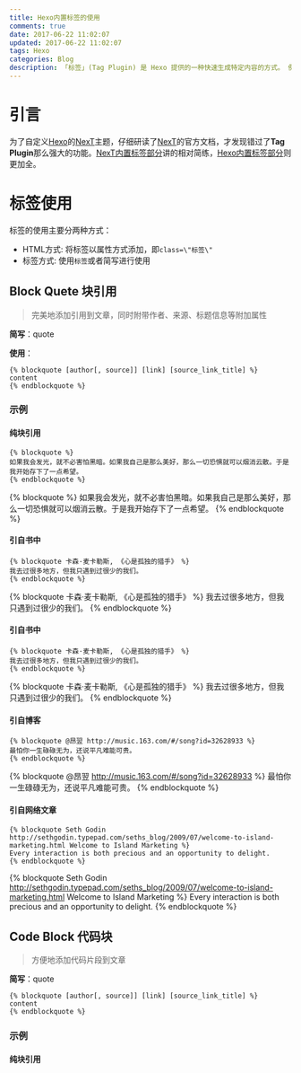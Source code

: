 ```yaml
---
title: Hexo内置标签的使用
comments: true
date: 2017-06-22 11:02:07
updated: 2017-06-22 11:02:07
tags: Hexo
categories: Blog
description: 「标签」(Tag Plugin) 是 Hexo 提供的一种快速生成特定内容的方式。 例如，在标准 Markdown 语法中，我们无法指定图片的大小，无法指定代码的高亮语言。这种情景，我们即可使用标签来解决。
---
```


# 引言
为了自定义[Hexo](https://hexo.io)的[NexT](http://theme-next.iissnan.com)主题，仔细研读了[NexT](http://theme-next.iissnan.com)的官方文档，才发现错过了**Tag Plugin**那么强大的功能。[NexT内置标签部分](http://theme-next.iissnan.com/tag-plugins.html)讲的相对简练，[Hexo内置标签部分](https://hexo.io/docs/tag-plugins.html#Block-Quote)则更加全。

# 标签使用

标签的使用主要分两种方式：
- HTML方式: 将标签以属性方式添加，即`class=\"标签\"`
- 标签方式: 使用`标签`或者简写进行使用

## Block Quete 块引用

> 完美地添加引用到文章，同时附带作者、来源、标题信息等附加属性

**简写**：quote

**使用**：
```
{% blockquote [author[, source]] [link] [source_link_title] %}
content
{% endblockquote %}
```
### 示例

#### 纯块引用

```
{% blockquote %}
如果我会发光，就不必害怕黑暗。如果我自己是那么美好，那么一切恐惧就可以烟消云散。于是我开始存下了一点希望。
{% endblockquote %}
```
{% blockquote %}
如果我会发光，就不必害怕黑暗。如果我自己是那么美好，那么一切恐惧就可以烟消云散。于是我开始存下了一点希望。
{% endblockquote %}

#### 引自书中
```
{% blockquote 卡森·麦卡勒斯, 《心是孤独的猎手》 %}
我去过很多地方，但我只遇到过很少的我们。
{% endblockquote %}
```
{% blockquote 卡森·麦卡勒斯, 《心是孤独的猎手》 %}
我去过很多地方，但我只遇到过很少的我们。
{% endblockquote %}

#### 引自书中
```
{% blockquote 卡森·麦卡勒斯, 《心是孤独的猎手》 %}
我去过很多地方，但我只遇到过很少的我们。
{% endblockquote %}
```
{% blockquote 卡森·麦卡勒斯, 《心是孤独的猎手》 %}
我去过很多地方，但我只遇到过很少的我们。
{% endblockquote %}

#### 引自博客
```
{% blockquote @昂翌 http://music.163.com/#/song?id=32628933 %}
最怕你一生碌碌无为，还说平凡难能可贵。
{% endblockquote %}
```
{% blockquote @昂翌 http://music.163.com/#/song?id=32628933 %}
最怕你一生碌碌无为，还说平凡难能可贵。
{% endblockquote %}

#### 引自网络文章
```
{% blockquote Seth Godin http://sethgodin.typepad.com/seths_blog/2009/07/welcome-to-island-marketing.html Welcome to Island Marketing %}
Every interaction is both precious and an opportunity to delight.
{% endblockquote %}
```
{% blockquote Seth Godin http://sethgodin.typepad.com/seths_blog/2009/07/welcome-to-island-marketing.html Welcome to Island Marketing %}
Every interaction is both precious and an opportunity to delight.
{% endblockquote %}

<!-- ### 居中引用 (Require NexT 0.4.5)

**简写**：cq

```
{% centerquote %}
Something
{% endcenterquote %}
```

{% centerquote %}
人的一切痛苦，本质上都是对自己的无能的愤怒。<br/><br/>**王小波**
{% endcenterquote %} -->

## Code Block 代码块

> 方便地添加代码片段到文章

**简写**：quote

```
{% blockquote [author[, source]] [link] [source_link_title] %}
content
{% endblockquote %}
```
### 示例
#### 纯块引用
